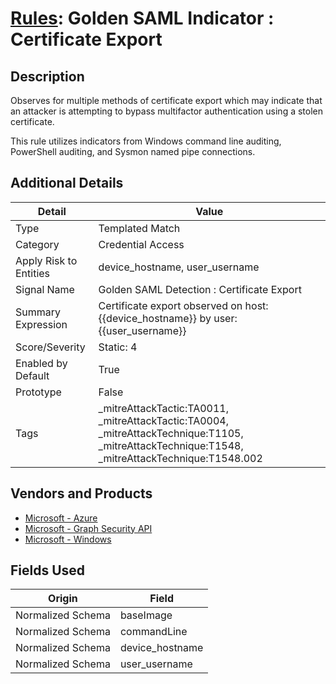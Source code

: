 # [Rules](README.md): Golden SAML Indicator : Certificate Export

## Description
Observes for multiple methods of certificate export which may indicate that an attacker is attempting to bypass multifactor authentication using a stolen certificate.

This rule utilizes indicators from Windows command line auditing, PowerShell auditing, and Sysmon named pipe connections.

## Additional Details
|Detail|Value|
|----|----|
|Type|Templated Match|
|Category|Credential Access|
|Apply Risk to Entities|device_hostname, user_username|
|Signal Name|Golden SAML Detection : Certificate Export|
|Summary Expression|Certificate export observed on host: {{device_hostname}} by user: {{user_username}}|
|Score/Severity|Static: 4|
|Enabled by Default|True|
|Prototype|False|
|Tags|_mitreAttackTactic:TA0011, _mitreAttackTactic:TA0004, _mitreAttackTechnique:T1105, _mitreAttackTechnique:T1548, _mitreAttackTechnique:T1548.002|
## Vendors and Products
- [Microsoft - Azure](../products/a1225af5-e778-4068-a9a2-47da93d1ff24.md)
- [Microsoft - Graph Security API](../products/ef42eb74-7444-4fee-b231-b4eb1e7c9660.md)
- [Microsoft - Windows](../products/1ff7546c-cb36-4a24-87f7-89d2cecc5761.md)


## Fields Used

|Origin|Field|
|----|----|
|Normalized Schema|baseImage|
|Normalized Schema|commandLine|
|Normalized Schema|device_hostname|
|Normalized Schema|user_username|


